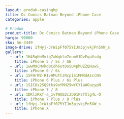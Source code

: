 ```yaml
---
layout: produk-casinghp
title: Dc Comics Batman Beyond iPhone Case
categories: apple

# Produk
product-title: Dc Comics Batman Beyond iPhone Case
harga: 90000
sku: hn-3449
image-drive: 1fHyj-JrWipFf075YIJm3pjvkjPn5XW_s
gallery:
  - url: 1H45qHnMmtg7aWghlo7oumV1DvEqaVsdg
    title: iPhone 5 / 5s / SE
  - url: 1wwM9CMvkd0Coh6utDsSU4phUZZQHuwS_
    title: iPhone 6 / 6s
  - url: 1SFHrWZ-RIvHMuTCzRcpiS1MMRdAsccNn
    title: iPhone 6 Plus / 6s Plus
  - url: 1SICOs2SQ9tks9oYMH29wYCYIaWGuzypN
    title: iPhone 7 / 8
  - url: 1DKlzRkf-a_zvTWUG2cJb01PzTXlg4L-O
    title: iPhone 7 Plus / 8 Plus
  - url: 1fHyj-JrWipFf075YIJm3pjvkjPn5XW_s
    title: iPhone X
---
```

